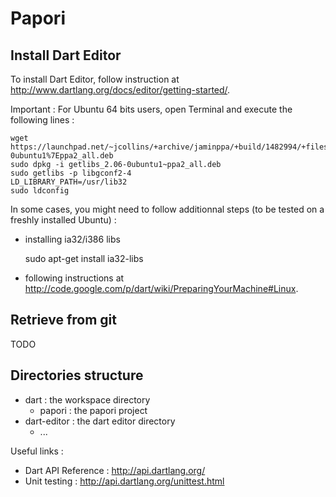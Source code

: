 Papori
======

Install Dart Editor
------------------------------------------------

To install Dart Editor, follow instruction at http://www.dartlang.org/docs/editor/getting-started/.

Important : For Ubuntu 64 bits users, open Terminal and execute the following lines :

	wget https://launchpad.net/~jcollins/+archive/jaminppa/+build/1482994/+files/getlibs_2.06-0ubuntu1%7Eppa2_all.deb 
	sudo dpkg -i getlibs_2.06-0ubuntu1~ppa2_all.deb 
	sudo getlibs -p libgconf2-4 
	LD_LIBRARY_PATH=/usr/lib32 
	sudo ldconfig
	

In some cases, you might need to follow additionnal steps (to be tested on a freshly installed Ubuntu) :

- installing ia32/i386 libs

	sudo apt-get install ia32-libs
	
- following instructions at http://code.google.com/p/dart/wiki/PreparingYourMachine#Linux.

Retrieve from git
------------------------------------------------

TODO

Directories structure
------------------------------------------------

- dart : the workspace directory
	- papori : the papori project
- dart-editor : the dart editor directory
	- ...

Useful links :

- Dart API Reference : http://api.dartlang.org/
- Unit testing : http://api.dartlang.org/unittest.html
